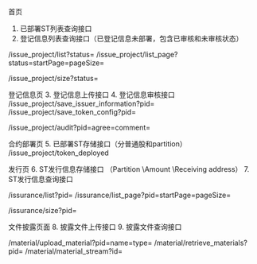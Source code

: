 首页
1. 已部署ST列表查询接口
2. 登记信息列表查询接口（已登记信息未部署，包含已审核和未审核状态）

/issue_project/list?status=
/issue_project/list_page?status=startPage=pageSize=

/issue_project/size?status=

登记信息页
3. 登记信息上传接口
4. 登记信息审核接口
/issue_project/save_issuer_information?pid=
/issue_project/save_token_config?pid=

/issue_project/audit?pid=agree=comment=


合约部署页
5. 已部署ST存储接口（分普通股和partition）
/issue_project/token_deployed

发行页
6. ST发行信息存储接口 （Partition \Amount \Receiving address）
7. ST发行信息查询接口

/issurance/list?pid=
/issurance/list_page?pid=startPage=pageSize=

/issurance/size?pid=

文件披露页面
8. 披露文件上传接口
9. 披露文件查询接口


/material/upload_material?pid=name=type=
/material/retrieve_materials?pid=
/material/material_stream?id=
